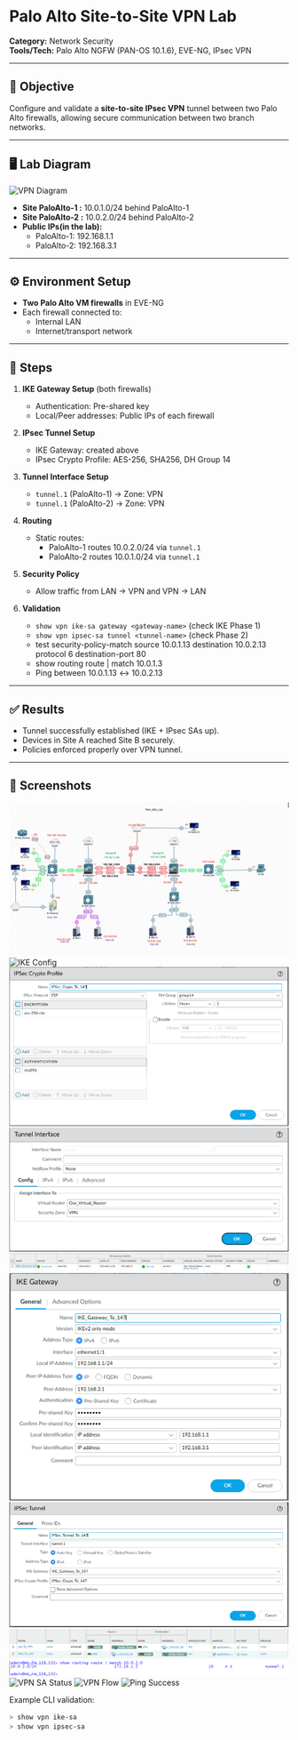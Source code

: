 # Palo Alto Site-to-Site VPN Lab

**Category:** Network Security  
**Tools/Tech:** Palo Alto NGFW (PAN-OS 10.1.6), EVE-NG, IPsec VPN

---

## 🎯 Objective
Configure and validate a **site-to-site IPsec VPN** tunnel between two Palo Alto firewalls, allowing secure communication between two branch networks.

---

## 🖥 Lab Diagram
![VPN Diagram](../assets/diagrams/palo-vpn.png)

- **Site PaloAlto-1 :** 10.0.1.0/24 behind PaloAlto-1 
- **Site PaloAlto-2 :** 10.0.2.0/24 behind PaloAlto-2  
- **Public IPs(in the lab):**  
  - PaloAlto-1: 192.168.1.1  
  - PaloAlto-2: 192.168.3.1  

---

## ⚙️ Environment Setup
- **Two Palo Alto VM firewalls** in EVE-NG  
- Each firewall connected to:  
  - Internal LAN  
  - Internet/transport network  

---

## 📝 Steps
1. **IKE Gateway Setup** (both firewalls)  
   - Authentication: Pre-shared key  
   - Local/Peer addresses: Public IPs of each firewall  

2. **IPsec Tunnel Setup**  
   - IKE Gateway: created above  
   - IPsec Crypto Profile: AES-256, SHA256, DH Group 14  

3. **Tunnel Interface Setup**  
   - `tunnel.1` (PaloAlto-1) → Zone: VPN  
   - `tunnel.1` (PaloAlto-2) → Zone: VPN  

4. **Routing**  
   - Static routes:  
     - PaloAlto-1 routes 10.0.2.0/24 via `tunnel.1`  
     - PaloAlto-2 routes 10.0.1.0/24 via `tunnel.1`  

5. **Security Policy**  
   - Allow traffic from LAN → VPN and VPN → LAN  

6. **Validation**  
   - `show vpn ike-sa gateway <gateway-name>` (check IKE Phase 1)  
   - `show vpn ipsec-sa tunnel <tunnel-name>` (check Phase 2)
   -  test security-policy-match source 10.0.1.13 destination 10.0.2.13 protocol 6 destination-port 80
   -  show routing route | match 10.0.1.3
   - Ping between 10.0.1.13 ↔ 10.0.2.13  

---

## ✅ Results
- Tunnel successfully established (IKE + IPsec SAs up).  
- Devices in Site A reached Site B securely.  
- Policies enforced properly over VPN tunnel.  

---

## 📸 Screenshots
![VPN Topology](../assets/screenshots/palo-vpn-topology.png)
![IKE Config](../assets/screenshots/IKE_Crypto_Profile.png)
![IPsec Config](../assets/screenshots/palo-vpn-ipsec.png)
![Tunnel Interface](../assets/screenshots/palo-vpn-tunnel-interface.png)
![Tunnel Status](../assets/screenshots/palo-vpn-tunnel-status.png)
![IKE Gateway](../assets/screenshots/palo-vpn-gateway.png)
![Tunnel Config](../assets/screenshots/palo-vpn-tunnel-config.png)
![Policies](../assets/screenshots/palo-vpn-policy.png)
![Routing Table](../assets/screenshots/palo-vpn-route.png)
![VPN SA Status](../assets/screenshots/palo-vpn-sa.png)
![VPN Flow](../assets/screenshots/palo-vpn-flow.png)
![Ping Success](../assets/screenshots/palo-vpn-ping.png)


Example CLI validation:  
```bash
> show vpn ike-sa
> show vpn ipsec-sa
